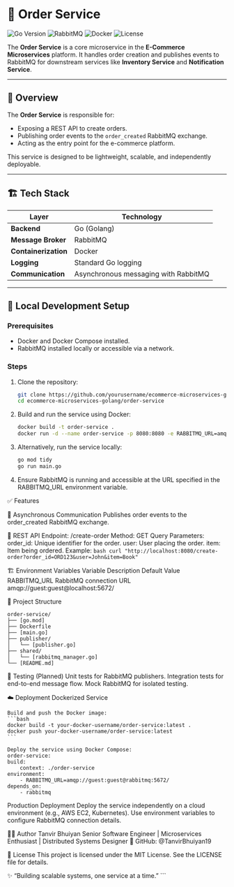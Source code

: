 # 🛒 Order Service

![Go Version](https://img.shields.io/badge/Go-1.23.4-blue)
![RabbitMQ](https://img.shields.io/badge/RabbitMQ-3.x-orange)
![Docker](https://img.shields.io/badge/Dockerized-yes-blue)
![License](https://img.shields.io/badge/License-MIT-green.svg)

The **Order Service** is a core microservice in the **E-Commerce Microservices** platform. It handles order creation and publishes events to RabbitMQ for downstream services like **Inventory Service** and **Notification Service**.

---

## 🧠 Overview

The **Order Service** is responsible for:
- Exposing a REST API to create orders.
- Publishing order events to the `order_created` RabbitMQ exchange.
- Acting as the entry point for the e-commerce platform.

This service is designed to be lightweight, scalable, and independently deployable.

---

## 🏗️ Tech Stack

| Layer              | Technology                              |
|--------------------|------------------------------------------|
| **Backend**        | Go (Golang)                             |
| **Message Broker** | RabbitMQ                                |
| **Containerization**| Docker                                  |
| **Logging**        | Standard Go logging                     |
| **Communication**  | Asynchronous messaging with RabbitMQ    |

---

## 🚀 Local Development Setup

### Prerequisites
- Docker and Docker Compose installed.
- RabbitMQ installed locally or accessible via a network.

### Steps

1. Clone the repository:
   ```bash
   git clone https://github.com/yourusername/ecommerce-microservices-golang.git
   cd ecommerce-microservices-golang/order-service
    ```

2. Build and run the service using Docker:
    ```bash
    docker build -t order-service .
    docker run -d --name order-service -p 8080:8080 -e RABBITMQ_URL=amqp://guest:guest@localhost:5672/ order-service
    ```

3. Alternatively, run the service locally:
    ```bash
    go mod tidy
    go run main.go
    ```

4. Ensure RabbitMQ is running and accessible at the URL specified in the RABBITMQ_URL environment variable.


✅ Features

🔄 Asynchronous Communication
    Publishes order events to the order_created RabbitMQ exchange.

🛒 REST API
    Endpoint: /create-order
    Method: GET
    Query Parameters:
        order_id: Unique identifier for the order.
        user: User placing the order.
        item: Item being ordered.
    Example:
    ```bash
    curl "http://localhost:8080/create-order?order_id=ORD123&user=John&item=Book"
    ```

🏗️ Environment Variables
    Variable	Description	Default Value
    RABBITMQ_URL	RabbitMQ connection URL	amqp://guest:guest@localhost:5672/

📂 Project Structure

    order-service/
    ├── [go.mod]
    ├── Dockerfile
    ├── [main.go]
    ├── publisher/
    │   └── [publisher.go]
    ├── shared/
    │   └── [rabbitmq_manager.go]
    └── [README.md]

🧪 Testing (Planned)
    Unit tests for RabbitMQ publishers.
    Integration tests for end-to-end message flow.
    Mock RabbitMQ for isolated testing.

☁️ Deployment
    Dockerized Service

    Build and push the Docker image:
    ```bash
    docker build -t your-docker-username/order-service:latest .
    docker push your-docker-username/order-service:latest
    ```

    Deploy the service using Docker Compose:
    order-service:
    build:
        context: ./order-service
    environment:
        - RABBITMQ_URL=amqp://guest:guest@rabbitmq:5672/
    depends_on:
        - rabbitmq

Production Deployment
    Deploy the service independently on a cloud environment (e.g., AWS EC2, Kubernetes).
    Use environment variables to configure RabbitMQ connection details.


👨‍💻 Author
    Tanvir Bhuiyan
    Senior Software Engineer | Microservices Enthusiast | Distributed Systems Designer
    🔗 GitHub: @TanvirBhuiyan19

📄 License
    This project is licensed under the MIT License. See the LICENSE file for details.

✨ “Building scalable systems, one service at a time.” ```